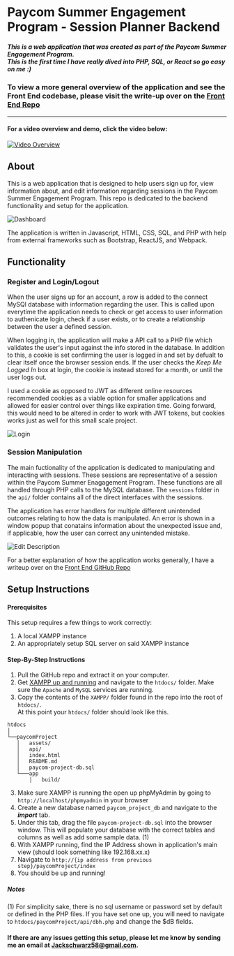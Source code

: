 # Paycom Summer Engagement Program - Session Planner Backend

##### This is a web application that was created as part of the Paycom Summer Engagement Program. <br> This is the first time I have really dived into PHP, SQL, or React so go easy on me :)

### To view a more general overview of the application and see the Front End codebase, please visit the write-up over on the [Front End Repo](https://github.com/Jackschwarz58/ProgramPlanner-Paycom2020)

---

#### For a video overview and demo, click the video below:
[![Video Overview](https://i.imgur.com/v6ltiJI.jpg)](https://www.youtube.com/watch?v=Z091szPwp2Q)

## About

This is a web application that is designed to help users sign up for, view information about, and edit information regarding sessions in the Paycom Summer Engagement Program. This repo is dedicated to the backend functionality and setup for the application.

![Dashboard](https://i.imgur.com/xUnAq7j.png)

The application is written in Javascript, HTML, CSS, SQL, and PHP with help from external frameworks such as Bootstrap, ReactJS, and Webpack.


## Functionality

### Register and Login/Logout

When the user signs up for an account, a row is added to the connect MySQl database with information regarding the user. This is called upon everytime the application needs to check or get access to user information to authenicate login, check if a user exists, or to create a relationship between the user a defined session.

When logging in, the application will make a API call to a PHP file which validates the user's input against the info stored in the database. In addition to this, a cookie is set confirming the user is logged in and set by defualt to clear itself once the browser session ends. If the user checks the *Keep Me Logged In* box at login, the cookie is instead stored for a month, or until the user logs out. 

I used a cookie as opposed to JWT as different online resources recommended cookies as a viable option for smaller applications and allowed for easier control over things like expiration time. Going forward, this would need to be altered in order to work with JWT tokens, but cookies works just as well for this small scale project.

![Login](https://i.imgur.com/2TMcsM2.png)

### Session Manipulation

The main fuctionality of the application is dedicated to manipulating and interacting with sessions. These sessions are representative of a session within the Paycom Summer Enagagement Program. These functions are all handled through PHP calls to the MySQL database. The `sessions` folder in the `api/` folder contains all of the direct interfaces with the sessions.

The application has error handlers for multiple different unintended outcomes relating to how the data is manipulated. An error is shown in a window popup that conatains information about the unexpected issue and, if applicable, how the user can correct any unintended mistake.

![Edit Description](https://i.imgur.com/8c0bZug.png)


For a better explanation of how the application works generally, I have a writeup over on the [Front End GitHub Repo](https://github.com/Jackschwarz58/ProgramPlanner-Paycom2020)

## Setup Instructions

#### Prerequisites

This setup requires a few things to work correctly:
1. A local XAMPP instance
2. An appropriately setup SQL server on said XAMPP instance

#### Step-By-Step Instructions
1. Pull the GitHub repo and extract it on your computer.
2. Get [XAMPP up and running](https://www.ionos.com/digitalguide/server/tools/xampp-tutorial-create-your-own-local-test-server/) and navigate to the `htdocs/` folder. Make sure the `Apache` and `MySQL` services are running.
3. Copy the contents of the `XAMPP/` folder found in the repo into the root of `htdocs/`. <br> At this point your `htdocs/` folder should look like this. 

```
htdocs    
│
└──paycomProject
   │   assets/
   │   api/
   │   index.html
   │   README.md
   │   paycom-project-db.sql
   └───app
       │   build/
```
3. Make sure XAMPP is running the open up phpMyAdmin by going to `http://localhost/phpmyadmin` in your browser
4. Create a new database named `paycom_project_db` and navigate to the **_import_** tab.
5. Under this tab, drag the file `paycom-project-db.sql` into the browser window. This will populate your database with the correct tables and columns as well as add some sample data. (1)
6. With XAMPP running, find the IP Address shown in application's main view (should look something like 192.168.xx.x) 
7. Navigate to `http://{ip address from previous step}/paycomProject/index`
8. You should be up and running!

##### Notes
(1) For simplicity sake, there is no sql username or password set by default or defined in the PHP files. If you have set one up, you will need to navigate to `htdocs/paycomProject/api/dbh.php` and change the $dB fields. 

#### If there are any issues getting this setup, please let me know by sending me an email at <Jackschwarz58@gmail.com>.




